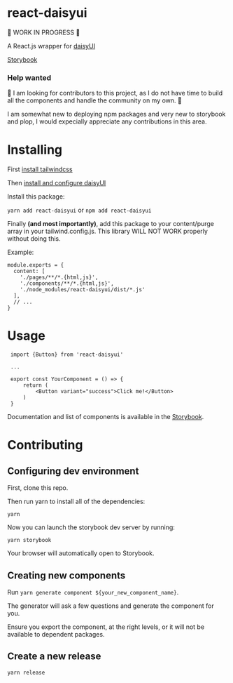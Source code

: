 # react-daisyui

🚧 WORK IN PROGRESS 🚧

A React.js wrapper for [daisyUI](https://github.com/saadeghi/daisyui)

[Storybook](https://christianblandford.github.io/react-daisyui)

### Help wanted

🚨 I am looking for contributors to this project, as I do not have time to build all the components and handle the community on my own. 🚨

I am somewhat new to deploying npm packages and very new to storybook and plop, I would expecially appreciate any contributions in this area.

# Installing

First [install tailwindcss](https://tailwindcss.com/docs/installation)

Then [install and configure daisyUI](https://daisyui.com/docs/install/)

Install this package:

`yarn add react-daisyui` or `npm add react-daisyui`

Finally **(and most importantly)**, add this package to your content/purge array in your tailwind.config.js. This library WILL NOT WORK properly without doing this.

Example:

```
module.exports = {
  content: [
    './pages/**/*.{html,js}',
    './components/**/*.{html,js}',
    './node_modules/react-daisyui/dist/*.js'
  ],
  // ...
}
```

# Usage

     import {Button} from 'react-daisyui'

     ...

     export const YourComponent = () => {
         return (
             <Button variant="success">Click me!</Button>
         )
     }

Documentation and list of components is available in the [Storybook](https://christianblandford.github.io/react-daisyui).

# Contributing

## Configuring dev environment

First, clone this repo.

Then run yarn to install all of the dependencies:

`yarn`

Now you can launch the storybook dev server by running:

`yarn storybook`

Your browser will automatically open to Storybook.

## Creating new components

Run `yarn generate component ${your_new_component_name}`.

The generator will ask a few questions and generate the component for you.

Ensure you export the component, at the right levels, or it will not be available to dependent packages.

## Create a new release

`yarn release`
